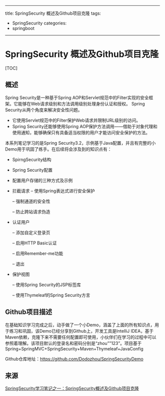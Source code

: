 
---
title: SpringSecurity 概述及Github项目克隆
tags: 
  - SpringSecurity
categories:
  - springboot
---

# SpringSecurity 概述及Github项目克隆

[TOC]



## 概述

Spring Security是一种基于Spring AOP和Servlet规范中的Filter实现的安全框架。它能够在Web请求级别和方法调用级别处理身份认证和授权。 
Spring Security从两个角度来解决安全性问题。

- 它使用Servlet规范中的Filter保护Web请求并限制URL级别的访问。
- Spring Security还能够使用Spring 
  AOP保护方法调用——借助于对象代理和使用通知，能够确保只有具备适当权限的用户才能访问安全保护的方法。

本系列笔记学习的是Spring Security3.2，示例基于Java配置，并且有完整的小Demo用于巩固了练手。在后续将会涉及到的知识点有：

- SpirngSecurity结构

- Spring Security配置

- 配置用户存储的三种方式及示例

- 拦截请求 
  – 使用Spring表达式进行安全保护

  – 强制通道的安全性

  – 防止跨站请求伪造

- 认证用户

  – 添加自定义登录页

  – 启用HTTP Basic认证

  – 启用Remember-me功能

  – 退出

- 保护视图

  – 使用Spring Security的JSP标签库

  – 使用Thymeleaf的Spring Security方言

## Github项目描述

在基础知识学习完成之后，动手做了一个小Demo，涵盖了上面的所有知识点，用于练习和巩固，该Demo已经分享到Github上，开发工具是IntelliJ IDEA，基于Maven依赖，克隆下来不需要任何配置即可使用，小伙伴们在学习的过程中可以参照着理解。该项目默认的登录名和密码分别是“zhou””123”。项目基于Spring+SpringMVC+SpringSecurity+Maven+Thymeleaf+JavaConfig 

Github仓库地址：<https://github.com/Dodozhou/SpringSecurityDemo> 

## 来源

[SpringSecurity学习笔记之一：SpringSecurity概述及Github项目克隆](https://blog.csdn.net/zhoucheng05_13/article/details/60466887)